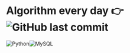# Algorithm every day 👉 ![GitHub last commit](https://img.shields.io/github/last-commit/LearningnRunning/Algorithm?style=for-the-badge) <br>
<img alt="Python" src ="https://img.shields.io/badge/Python-3776AB.svg?&style=for-the-badge&logo=Python&logoColor=white"/><img alt="MySQL" src ="https://img.shields.io/badge/MySQL-d88700.svg?&style=for-the-badge&logo=MySQL&logoColor=white"/>



